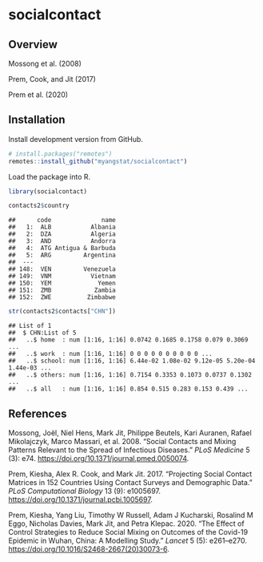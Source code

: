 socialcontact
================

## Overview

Mossong et al. (2008)

Prem, Cook, and Jit (2017)

Prem et al. (2020)

## Installation

Install development version from GitHub.

``` r
# install.packages("remotes")
remotes::install_github("myangstat/socialcontact")
```

Load the package into R.

``` r
library(socialcontact)
```

``` r
contacts2$country
```

    ##      code              name
    ##   1:  ALB           Albania
    ##   2:  DZA           Algeria
    ##   3:  AND           Andorra
    ##   4:  ATG Antigua & Barbuda
    ##   5:  ARG         Argentina
    ##  ---                       
    ## 148:  VEN         Venezuela
    ## 149:  VNM           Vietnam
    ## 150:  YEM             Yemen
    ## 151:  ZMB            Zambia
    ## 152:  ZWE          Zimbabwe

``` r
str(contacts2$contacts["CHN"])
```

    ## List of 1
    ##  $ CHN:List of 5
    ##   ..$ home  : num [1:16, 1:16] 0.0742 0.1685 0.1758 0.079 0.3069 ...
    ##   ..$ work  : num [1:16, 1:16] 0 0 0 0 0 0 0 0 0 0 ...
    ##   ..$ school: num [1:16, 1:16] 6.44e-02 1.08e-02 9.12e-05 5.20e-04 1.44e-03 ...
    ##   ..$ others: num [1:16, 1:16] 0.7154 0.3353 0.1073 0.0737 0.1302 ...
    ##   ..$ all   : num [1:16, 1:16] 0.854 0.515 0.283 0.153 0.439 ...

## References

<div id="refs" class="references">

<div id="ref-Mossong2008">

Mossong, Joël, Niel Hens, Mark Jit, Philippe Beutels, Kari Auranen,
Rafael Mikolajczyk, Marco Massari, et al. 2008. “Social Contacts and
Mixing Patterns Relevant to the Spread of Infectious Diseases.” *PLoS
Medicine* 5 (3): e74. <https://doi.org/10.1371/journal.pmed.0050074>.

</div>

<div id="ref-Prem2017">

Prem, Kiesha, Alex R. Cook, and Mark Jit. 2017. “Projecting Social
Contact Matrices in 152 Countries Using Contact Surveys and Demographic
Data.” *PLoS Computational Biology* 13 (9): e1005697.
<https://doi.org/10.1371/journal.pcbi.1005697>.

</div>

<div id="ref-Prem2020">

Prem, Kiesha, Yang Liu, Timothy W Russell, Adam J Kucharski, Rosalind M
Eggo, Nicholas Davies, Mark Jit, and Petra Klepac. 2020. “The Effect of
Control Strategies to Reduce Social Mixing on Outcomes of the Covid-19
Epidemic in Wuhan, China: A Modelling Study.” *Lancet* 5 (5): e261–e270.
<https://doi.org/10.1016/S2468-2667(20)30073-6>.

</div>

</div>
